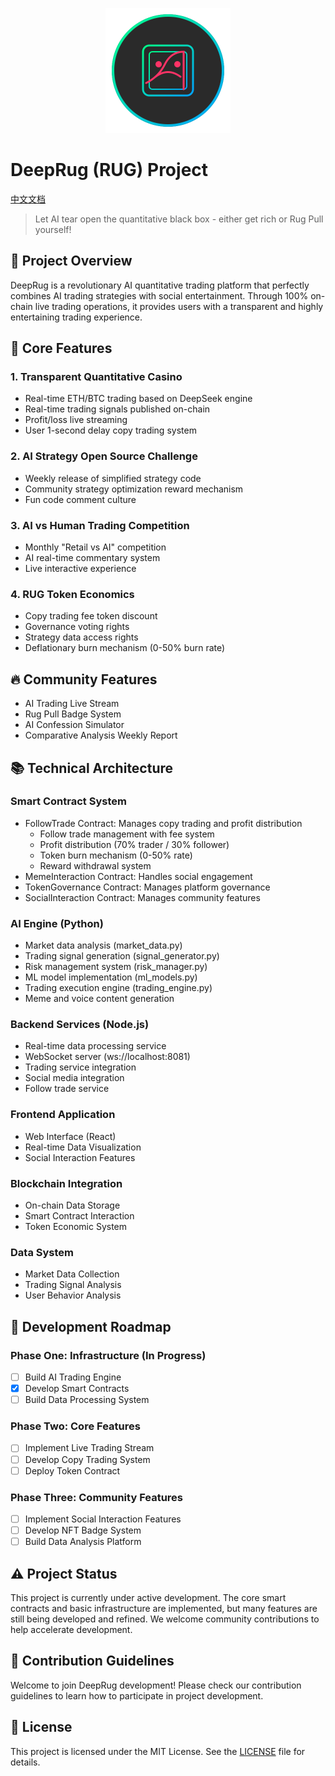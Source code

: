 <p align="center">
  <img src="assets/logo.svg" width="200" height="200" alt="DeepRug Logo">
</p>

# DeepRug (RUG) Project

[中文文档](README_CN.md)

> Let AI tear open the quantitative black box - either get rich or Rug Pull yourself!

## 🚀 Project Overview

DeepRug is a revolutionary AI quantitative trading platform that perfectly combines AI trading strategies with social entertainment. Through 100% on-chain live trading operations, it provides users with a transparent and highly entertaining trading experience.

## 🌟 Core Features

### 1. Transparent Quantitative Casino
- Real-time ETH/BTC trading based on DeepSeek engine
- Real-time trading signals published on-chain
- Profit/loss live streaming
- User 1-second delay copy trading system

### 2. AI Strategy Open Source Challenge
- Weekly release of simplified strategy code
- Community strategy optimization reward mechanism
- Fun code comment culture

### 3. AI vs Human Trading Competition
- Monthly "Retail vs AI" competition
- AI real-time commentary system
- Live interactive experience

### 4. RUG Token Economics
- Copy trading fee token discount
- Governance voting rights
- Strategy data access rights
- Deflationary burn mechanism (0-50% burn rate)

## 🔥 Community Features
- AI Trading Live Stream
- Rug Pull Badge System
- AI Confession Simulator
- Comparative Analysis Weekly Report

## 📚 Technical Architecture

### Smart Contract System
- FollowTrade Contract: Manages copy trading and profit distribution
  - Follow trade management with fee system
  - Profit distribution (70% trader / 30% follower)
  - Token burn mechanism (0-50% rate)
  - Reward withdrawal system
- MemeInteraction Contract: Handles social engagement
- TokenGovernance Contract: Manages platform governance
- SocialInteraction Contract: Manages community features

### AI Engine (Python)
- Market data analysis (market_data.py)
- Trading signal generation (signal_generator.py)
- Risk management system (risk_manager.py)
- ML model implementation (ml_models.py)
- Trading execution engine (trading_engine.py)
- Meme and voice content generation

### Backend Services (Node.js)
- Real-time data processing service
- WebSocket server (ws://localhost:8081)
- Trading service integration
- Social media integration
- Follow trade service

### Frontend Application
- Web Interface (React)
- Real-time Data Visualization
- Social Interaction Features

### Blockchain Integration
- On-chain Data Storage
- Smart Contract Interaction
- Token Economic System

### Data System
- Market Data Collection
- Trading Signal Analysis
- User Behavior Analysis

## 🚀 Development Roadmap

### Phase One: Infrastructure (In Progress)
- [ ] Build AI Trading Engine
- [x] Develop Smart Contracts
- [ ] Build Data Processing System

### Phase Two: Core Features
- [ ] Implement Live Trading Stream
- [ ] Develop Copy Trading System
- [ ] Deploy Token Contract

### Phase Three: Community Features
- [ ] Implement Social Interaction Features
- [ ] Develop NFT Badge System
- [ ] Build Data Analysis Platform

## ⚠️ Project Status

This project is currently under active development. The core smart contracts and basic infrastructure are implemented, but many features are still being developed and refined. We welcome community contributions to help accelerate development.

## 📝 Contribution Guidelines

Welcome to join DeepRug development! Please check our contribution guidelines to learn how to participate in project development.

## 📄 License

This project is licensed under the MIT License. See the [LICENSE](LICENSE) file for details.